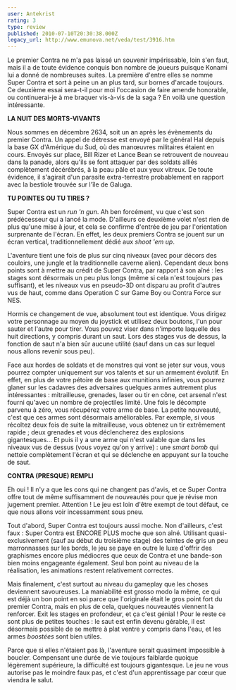 ```yaml
---
user: Antekrist
rating: 3
type: review
published: 2010-07-10T20:30:38.000Z
legacy_url: http://www.emunova.net/veda/test/3916.htm
---
```

Le premier Contra ne m'a pas laissé un souvenir impérissable, loin s'en faut, mais il a de toute évidence conquis bon nombre de joueurs puisque Konami lui a donné de nombreuses suites. La première d'entre elles se nomme Super Contra et sort à peine un an plus tard, sur bornes d'arcade toujours. Ce deuxième essai sera-t-il pour moi l'occasion de faire amende honorable, ou continuerai-je à me braquer vis-à-vis de la saga ? En voilà une question intéressante.  

  

**LA NUIT DES MORTS-VIVANTS**  

Nous sommes en décembre 2634, soit un an après les évènements du premier Contra. Un appel de détresse est envoyé par le général Hal depuis la base GX d'Amérique du Sud, où des manœuvres militaires étaient en cours. Envoyés sur place, Bill Rizer et Lance Bean se retrouvent de nouveau dans la panade, alors qu'ils se font attaquer par des soldats alliés complètement décérébrés, à la peau pâle et aux yeux vitreux. De toute évidence, il s'agirait d'un parasite extra-terrestre probablement en rapport avec la bestiole trouvée sur l'île de Galuga.  

  

**TU POINTES OU TU TIRES ?**  

Super Contra est un _run 'n gun_. Ah ben forcément, vu que c'est son prédécesseur qui a lancé la mode. D'ailleurs ce deuxième volet n'est rien de plus qu'une mise à jour, et cela se confirme d'entrée de jeu par l'orientation surprenante de l'écran. En effet, les deux premiers Contra se jouent sur un écran vertical, traditionnellement dédié aux _shoot 'em up_.  

L'aventure tient une fois de plus sur cinq niveaux (avec pour décors des couloirs, une jungle et la traditionnelle caverne alien). Cependant deux bons points sont à mettre au crédit de Super Contra, par rapport à son aîné : les stages sont désormais un peu plus longs (même si cela n'est toujours pas suffisant), et les niveaux vus en pseudo-3D ont disparu au profit d'autres vus de haut, comme dans Operation C sur Game Boy ou Contra Force sur NES.  

Hormis ce changement de vue, absolument tout est identique. Vous dirigez votre personnage au moyen du joystick et utilisez deux boutons, l'un pour sauter et l'autre pour tirer. Vous pouvez viser dans n'importe laquelle des huit directions, y compris durant un saut. Lors des stages vus de dessus, la fonction de saut n'a bien sûr aucune utilité (sauf dans un cas sur lequel nous allons revenir sous peu).  

Face aux hordes de soldats et de monstres qui vont se jeter sur vous, vous pourrez compter uniquement sur vos talents et sur un armement évolutif. En effet, en plus de votre pétoire de base aux munitions infinies, vous pourrez glaner sur les cadavres des adversaires quelques armes autrement plus intéressantes : mitrailleuse, grenades, laser ou tir en cône, cet arsenal n'est fourni qu'avec un nombre de projectiles limité. Une fois le décompte parvenu à zéro, vous récupérez votre arme de base. La petite nouveauté, c'est que ces armes sont désormais améliorables. Par exemple, si vous récoltez deux fois de suite la mitrailleuse, vous obtenez un tir extrêmement rapide ; deux grenades et vous déclencherez des explosions gigantesques... Et puis il y a une arme qui n'est valable que dans les niveaux vus de dessus (vous voyez qu'on y arrive) : une _smart bomb_ qui nettoie complètement l'écran et qui se déclenche en appuyant sur la touche de saut.  

  

**CONTRA (PRESQUE) REMPLI**  

Eh oui ! Il n'y a que les cons qui ne changent pas d'avis, et ce Super Contra offre tout de même suffisamment de nouveautés pour que je révise mon jugement premier. Attention ! Le jeu est loin d'être exempt de tout défaut, ce que nous allons voir incessamment sous pneu.  

Tout d'abord, Super Contra est toujours aussi moche. Non d'ailleurs, c'est faux : Super Contra est ENCORE PLUS moche que son aîné. Utilisant quasi-exclusivement (sauf au début du troisième stage) des teintes de gris un peu marronnasses sur les bords, le jeu se paye en outre le luxe d'offrir des graphismes encore plus médiocres que ceux de Contra et une bande-son bien moins engageante également. Seul bon point au niveau de la réalisation, les animations restent relativement correctes.  

Mais finalement, c'est surtout au niveau du gameplay que les choses deviennent savoureuses. La maniabilité est grosso modo la même, ce qui est déjà un bon point en soi parce que l'originale était le gros point fort du premier Contra, mais en plus de cela, quelques nouveautés viennent la renforcer. Exit les stages en profondeur, et ça c'est génial ! Pour le reste ce sont plus de petites touches : le saut est enfin devenu gérable, il est désormais possible de se mettre à plat ventre y compris dans l'eau, et les armes _boostées_ sont bien utiles.  

Parce que si elles n'étaient pas là, l'aventure serait quasiment impossible à boucler. Compensant une durée de vie toujours faiblarde quoique légèrement supérieure, la difficulté est toujours gigantesque. Le jeu ne vous autorise pas le moindre faux pas, et c'est d'un apprentissage par cœur que viendra le salut.